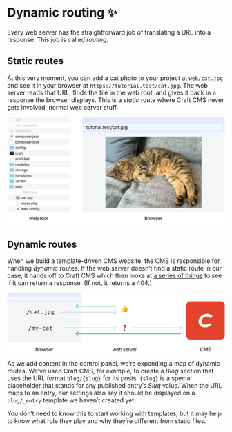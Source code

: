 # Dynamic routing :sparkles:

Every web server has the straightforward job of translating a URL into a response. This job is called _routing_.

## Static routes

At this very moment, you can add a cat photo to your project at `web/cat.jpg` and see it in your browser at `https://tutorial.test/cat.jpg`. The web server reads that URL, finds the file in the web root, and gives it back in a response the browser displays. This is a _static_ route where Craft CMS never gets involved; normal web server stuff.

![](../images/tutorial-web-root.png)

## Dynamic routes

When we build a template-driven CMS website, the CMS is responsible for handling _dynamic_ routes. If the web server doesn’t find a static route in our case, it hands off to Craft CMS which then looks at [a series of things](https://docs.craftcms.com/v3/routing.html) to see if it can return a response. (If not, it returns a 404.)

![](../images/tutorial-dynamic-request.png)

As we add content in the control panel, we’re expanding a map of dynamic routes. We’ve used Craft CMS, for example, to create a _Blog_ section that uses the URL format `blog/{slug}` for its posts. `{slug}` is a special placeholder that stands for any published entry’s _Slug_ value. When the URL maps to an entry, our settings also say it should be displayed on a `blog/_entry` template we haven’t created yet.

You don’t need to know this to start working with templates, but it may help to know what role they play and why they’re different from static files.